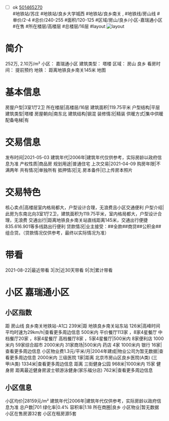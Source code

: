 - [ ] ok [501465270](https://bj.5i5j.com/ershoufang/501465270.html)  
 #地铁站/苏庄 #地铁站/良乡大学城西 #地铁站/良乡南关 ,  #地铁线/房山线
#单价/2-4 #总价/240-255 #面积/120-125   #区域/房山/良乡/小区-嘉瑞通小区 #在售 #所在楼层/高楼层 #总楼层/16层 #layout 
![layout](http://image2a.5i5j.com/scm/HOUSE_CUSTOMER/c0179d85cdc946d488d7cfbffeda7ec5.jpg_P5.jpg) 
# 简介 
 252万,  2.10万/m² 
小区： 嘉瑞通小区
建筑类型： 塔楼
区域： 房山 良乡
看房时间： 提前预约
地铁： 距离地铁良乡南关145米 地图
# 基本信息 
 房屋户型|3室1厅2卫
所在楼层|高楼层/16层
建筑面积|119.75平米
户型结构|平层
建筑类型|塔楼
房屋朝向|南东北
建筑结构|钢混
装修情况|精装
供暖方式|集中供暖
配备电梯|有
# 交易信息 
 发布时间|2021-05-03
建筑年代|2006年|建筑年代仅供参考，实际房龄以政府信息为准
产权性质|商品房
规划用途|普通住宅
上次交易|2021-04-09
购房年限|不满两年
共有情况|单独所有
抵押情况|无
房本备件|已上传房本照片
# 交易特色 
 核心卖点|高楼层室内格局都大，户型设计合理，无浪费且小区交通便利
户型介绍|此房为东南北向3室1厅2卫，建筑面积为119.75平米，室内格局都大，户型设计合理，无浪费
交通出行|距离地铁良乡南关站直线距离145米，交通出行便捷835.616.901等多线路出行便利
贷款情况|业主接受：##全款##商贷##公积金##组合贷。（贷款情况仅供参考，最终以实际情况为准）
# 带看 
 2021-08-22|最近带看	 3|次|近30天带看	 9|次|累计带看
# 小区 嘉瑞通小区
## 小区指数 
 距 房山线 良乡南关地铁站-A1口 239米|距 地铁良乡南关站东站 126米|高峰时间平均时速为29km/h|查看更多周边信息
500米内 平价餐厅113家 ，8家4星餐厅
中档餐厅20家 ，8家4星餐厅
高档餐厅8家 ，5家4星餐厅|500米内 8家便利店
1000米内 59家综合超市
2000米内 31家商场|500米内 药店 4家
1000米内 银行 16家|查看更多周边信息
小区物业费1.3元/平米/月|2004年建成|物业公司为暂无数据|查看更多周边信息
2000米内 三级医院 1家|距离 北京市房山区良乡医院(A类) (三甲/A类) 1334米|查看更多周边信息
距离 三街健身公园 968米|1000米内 15家 健身房
距离最近健身房波士顿游泳健身(家乐福分店) 762米|查看更多周边信息
## 小区信息 
 小区均价|28159元/m²
建筑年代|2006年|建筑年代仅供参考，实际房龄以政府信息为准
总户数|701
绿化率|0.4%
容积率|1.18
所在商圈|良乡
小区物业|暂无数据
小区在售房源32套
小区在租房源5套
